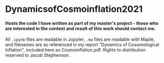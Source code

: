 # DynamicsofCosmoinflation2021
#### Hosts the code I have written as part of my master's project - those who are interested in the context and result of this work should contact me.

All `.ipynb` files are readable in Jupyter, `.mw` files are readable with Maple, and filenames are as referenced in my report "Dynamics of Cosomological Inflation", included here as Cosmoinflation.pdf. Rights to distribution reserved to Jacob Stephenson.
